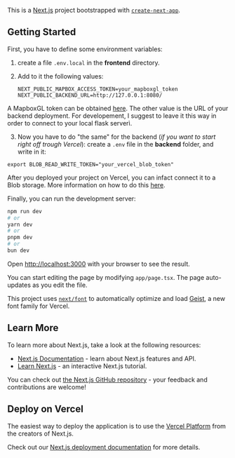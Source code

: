 This is a [Next.js](https://nextjs.org) project bootstrapped with [`create-next-app`](https://nextjs.org/docs/app/api-reference/cli/create-next-app).

## Getting Started

First, you have to define some environment variables:
1. create a file ```.env.local``` in the **frontend** directory.
2. Add to it the following values:

    ```
    NEXT_PUBLIC_MAPBOX_ACCESS_TOKEN=your_mapboxgl_token
    NEXT_PUBLIC_BACKEND_URL=http://127.0.0.1:8080/ 
    ```
A MapboxGL token can be obtained [here](https://docs.mapbox.com/help/getting-started/access-tokens/). The other value is the URL of your backend deployment. For developement, I suggest to leave it this way in order to connect to your local flask serverì.

3. Now you have to do "the same" for the backend (*if you want to start right off trough Vercel*): create a ```.env``` file in the **backend** folder, and write in it:

```
export BLOB_READ_WRITE_TOKEN="your_vercel_blob_token"
```

After you deployed your project on Vercel, you can infact connect it to a Blob storage. More information on how to do this [here](https://vercel.com/storage/blob).


Finally, you can run the development server:

```bash
npm run dev
# or
yarn dev
# or
pnpm dev
# or
bun dev
```

Open [http://localhost:3000](http://localhost:3000) with your browser to see the result.

You can start editing the page by modifying `app/page.tsx`. The page auto-updates as you edit the file.

This project uses [`next/font`](https://nextjs.org/docs/app/building-your-application/optimizing/fonts) to automatically optimize and load [Geist](https://vercel.com/font), a new font family for Vercel.

## Learn More

To learn more about Next.js, take a look at the following resources:

- [Next.js Documentation](https://nextjs.org/docs) - learn about Next.js features and API.
- [Learn Next.js](https://nextjs.org/learn) - an interactive Next.js tutorial.

You can check out [the Next.js GitHub repository](https://github.com/vercel/next.js) - your feedback and contributions are welcome!

## Deploy on Vercel

The easiest way to deploy the application is to use the [Vercel Platform](https://vercel.com/new?utm_medium=default-template&filter=next.js&utm_source=create-next-app&utm_campaign=create-next-app-readme) from the creators of Next.js.

Check out our [Next.js deployment documentation](https://nextjs.org/docs/app/building-your-application/deploying) for more details.
